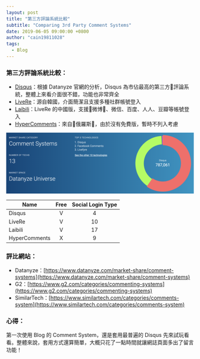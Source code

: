 ```yaml
---
layout: post
title: "第三方評論系統比較"
subtitle: "Comparing 3rd Party Comment Systems"
date: 2019-06-05 09:00:00 +0800
author: "cain19811028"
tags:
  - Blog
---
```

### 第三方評論系統比較：

 - [Disqus](https://disqus.com/)：根據 Datanyze 官網的分析，Disqus 為市佔最高的第三方評論系統，整體上來看介面很不錯，功能也非常齊全
 - [LiveRe](https://www.livere.com/)：源自韓國，介面簡潔且支援多種社群帳號登入
 - [Laibili](http://www.laibili.com.cn)：LiveRe 的中國版，支援微博、微信、百度、人人、豆瓣等帳號登入
 - [HyperComments](https://www.hypercomments.com/)：來自俄羅斯，由於沒有免費版，暫時不列入考慮

![](/img/in-post/2019-06-05-comparing-3rd-party-comment-systems-01.png)

| Name          | Free | Social Login Type |
| ---           |:-:   |:-:                |
| Disqus        | V    | 4                 |
| LiveRe        | V    | 10                |
| Laibili       | V    | 17                |
| HyperComments | X    | 9                 |

### 評比網站：

  - Datanyze：[https://www.datanyze.com/market-share/comment-systems](https://www.datanyze.com/market-share/comment-systems)
  - G2：[https://www.g2.com/categories/commenting-systems](https://www.g2.com/categories/commenting-systems)
  - SimilarTech：[https://www.similartech.com/categories/comments-system](https://www.similartech.com/categories/comments-system)

### 心得：

第一次使用 Blog 的 Comment System，還是套用最普遍的 Disqus 先來試玩看看。整體來說，套用方式還算簡單，大概只花了一點時間就讓網誌頁面多出了留言功能！